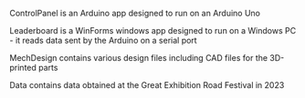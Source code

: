 ControlPanel is an Arduino app designed to run on an Arduino Uno

Leaderboard is a WinForms windows app designed to run on a Windows PC - it reads data sent by the Arduino on a serial port

MechDesign contains various design files including CAD files for the 3D-printed parts

Data contains data obtained at the Great Exhibition Road Festival in 2023
